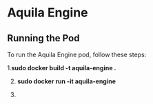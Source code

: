 # Aquila Engine

## Running the Pod

To run the Aquila Engine pod, follow these steps:

1.**sudo docker build -t aquila-engine .**

2. **sudo docker run -it aquila-engine**

2. 
